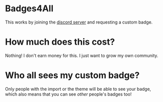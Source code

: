# Badges4All
This works by joining the [discord server](https://discord.gg/hGNtQ8rMQb) and requesting a custom badge.

# How much does this cost?
Nothing! I don't earn money for this. I just want to grow my own community.

# Who all sees my custom badge?
Only people with the import or the theme will be able to see your badge, which also means that you can see *other* people's badges too!
